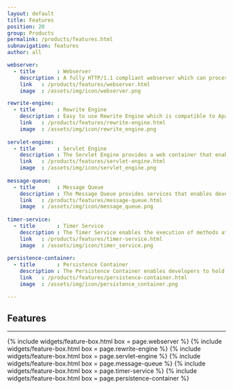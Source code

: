 ```yaml
---
layout: default
title: Features
position: 20
group: Products
permalink: /products/features.html
subnavigation: features
author: all

webserver:
  - title       : Webserver
    description : A fully HTTP/1.1 compliant webserver which can process requests over HTTP as well as HTTPS.
    link   : /products/features/webserver.html
    image  : /assets/img/icon/webserver.png

rewrite-engine:
  - title       : Rewrite Engine
    description : Easy to use Rewrite Engine which is compatible to Apache rewrites<br/><br/><br/>
    link   : /products/features/rewrite-engine.html
    image  : /assets/img/icon/rewrite_engine.png
    
servlet-engine:
  - title       : Servlet Engine
    description : The Servlet Engine provides a web container that enables developers to load applications and objects in memory<br/><br/><br/>
    link   : /products/features/servlet-engine.html
    image  : /assets/img/icon/servlet_engine.png
    
message-queue:
  - title       : Message Queue
    description : The Message Queue provides services that enables developers to process messages asynchronously<br/><br/><br/>
    link   : /products/features/message-queue.html
    image  : /assets/img/icon/message_queue.png
    
timer-service:
  - title       : Timer Service
    description : The Timer Service enables the execution of methods at a determined point of time <br/><br/><br/>
    link   : /products/features/timer-service.html
    image  : /assets/img/icon/timer_service.png
    
persistence-container:
  - title       : Persistence Container
    description : The Persistence Container enables developers to hold objects, so-called beans, in memory.<br/><br/><br/>
    link   : /products/features/persistence-container.html
    image  : /assets/img/icon/persistence_container.png

---
```


## <i class="fa fa-bars"></i> Features
***

<div class="row">
    {% include widgets/feature-box.html box = page.webserver %}
    {% include widgets/feature-box.html box = page.rewrite-engine %}
    {% include widgets/feature-box.html box = page.servlet-engine %}
    {% include widgets/feature-box.html box = page.message-queue %}
    {% include widgets/feature-box.html box = page.timer-service %}
    {% include widgets/feature-box.html box = page.persistence-container %}
</div>